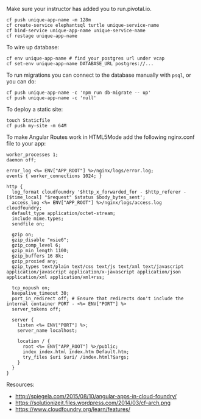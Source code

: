 Make sure your instructor has added you to run.pivotal.io.

```
cf push unique-app-name -m 128m
cf create-service elephantsql turtle unique-service-name
cf bind-service unique-app-name unique-service-name
cf restage unique-app-name
```

To wire up database: 


```
cf env unique-app-name # find your postgres url under vcap
cf set-env unique-app-name DATABASE_URL postgres://...
```

To run migrations you can connect to the database manually with `psql`, or you can do:

```
cf push unique-app-name -c 'npm run db-migrate -- up'
cf push unique-app-name -c 'null'
```

To deploy a static site:

```
touch Staticfile
cf push my-site -m 64M
```

To make Angular Routes work in HTML5Mode add the following nginx.conf file to your app:

```
worker_processes 1;
daemon off;

error_log <%= ENV["APP_ROOT"] %>/nginx/logs/error.log;
events { worker_connections 1024; }

http {
  log_format cloudfoundry '$http_x_forwarded_for - $http_referer - [$time_local] "$request" $status $body_bytes_sent';
  access_log <%= ENV["APP_ROOT"] %>/nginx/logs/access.log cloudfoundry;
  default_type application/octet-stream;
  include mime.types;
  sendfile on;

  gzip on;
  gzip_disable "msie6";
  gzip_comp_level 6;
  gzip_min_length 1100;
  gzip_buffers 16 8k;
  gzip_proxied any;
  gzip_types text/plain text/css text/js text/xml text/javascript application/javascript application/x-javascript application/json application/xml application/xml+rss;

  tcp_nopush on;
  keepalive_timeout 30;
  port_in_redirect off; # Ensure that redirects don't include the internal container PORT - <%= ENV["PORT"] %>
  server_tokens off;

  server {
    listen <%= ENV["PORT"] %>;
    server_name localhost;

    location / {
      root <%= ENV["APP_ROOT"] %>/public;
      index index.html index.htm Default.htm;
      try_files $uri $uri/ /index.html?$args;
    }
  }
}

```

Resources:

- http://spiegela.com/2015/08/10/angular-apps-in-cloud-foundry/
- https://solutionizeit.files.wordpress.com/2014/03/cf-arch.png
- https://www.cloudfoundry.org/learn/features/